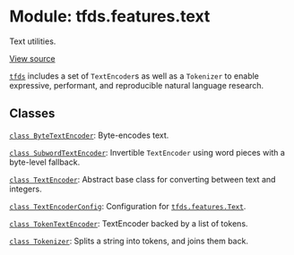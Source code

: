 <div itemscope itemtype="http://developers.google.com/ReferenceObject">
<meta itemprop="name" content="tfds.features.text" />
<meta itemprop="path" content="Stable" />
</div>

# Module: tfds.features.text

Text utilities.

<a target="_blank" href=https://github.com/tensorflow/datasets/tree/master/tensorflow_datasets/core/features/text/__init__.py>View
source</a>

<!-- Placeholder for "Used in" -->

<a href="../../tfds.md"><code>tfds</code></a> includes a set of `TextEncoder`s as well as a `Tokenizer` to enable
expressive, performant, and reproducible natural language research.

## Classes

[`class ByteTextEncoder`](../../tfds/features/text/ByteTextEncoder.md): Byte-encodes text.

[`class SubwordTextEncoder`](../../tfds/features/text/SubwordTextEncoder.md): Invertible `TextEncoder` using word pieces with a byte-level fallback.

[`class TextEncoder`](../../tfds/features/text/TextEncoder.md): Abstract base class for converting between text and integers.

[`class TextEncoderConfig`](../../tfds/features/text/TextEncoderConfig.md): Configuration for <a href="../../tfds/features/Text.md"><code>tfds.features.Text</code></a>.

[`class TokenTextEncoder`](../../tfds/features/text/TokenTextEncoder.md): TextEncoder backed by a list of tokens.

[`class Tokenizer`](../../tfds/features/text/Tokenizer.md): Splits a string into
tokens, and joins them back.

